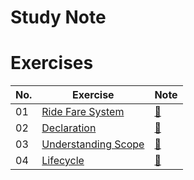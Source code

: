 # Study Note


# Exercises
| No. | Exercise                 | Note |
| --- | ------------------------ | -- |
| 01  | [Ride Fare System](https://github.com/navynj/JS-Dive-Study/blob/main/public/guideline/chap01/2_variables/exercise01.md) | [🔗](https://github.com/navynj/JS-Dive-Study/blob/main/public/member/tamaki/chap01/2_variables/exercise01.md) |
| 02  | [Declaration](https://github.com/navynj/JS-Dive-Study/blob/main/public/guideline/chap01/2_variables/exercise02.md) | [🔗](https://github.com/navynj/JS-Dive-Study/blob/main/public/member/tamaki/chap01/2_variables/exercise02.md) |
| 03  | [Understanding Scope](https://github.com/navynj/JS-Dive-Study/blob/main/public/guideline/chap01/1_values/exercise02.md) | [🔗](https://github.com/navynj/JS-Dive-Study/blob/main/public/member/tamaki/chap01/2_variables/exercise03.md) |
| 04  | [Lifecycle](https://github.com/navynj/JS-Dive-Study/blob/main/public/guideline/chap01/1_values/exercise02.md) | [🔗](https://github.com/navynj/JS-Dive-Study/blob/main/public/member/tamaki/chap01/2_variables/exercise04.md) |
